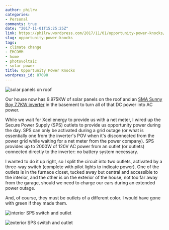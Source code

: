 ```yaml
---
author: philrw
categories:
- Personal
comments: true
date: "2017-11-01T15:25:25Z"
link: https://philrw.wordpress.com/2017/11/01/opportunity-power-knocks/
slug: opportunity-power-knocks
tags:
- climate change
- EMCOMM
- home
- photovoltaic
- solar power
title: Opportunity Power Knocks
wordpress_id: 87098
---
```


![solar panels on roof](/images/img_20171020_103650.jpg)

Our house now has 9.975KW of solar panels on the roof and an [SMA Sunny Boy 7.7KW inverter](https://www.sma-america.com/products/solarinverters/sunny-boy-30-us-38-us-50-us-60-us-70-us-77-us.html) in the basement to turn all of that DC power into AC power.

<!--more-->

While we wait for Xcel energy to provide us with a net meter, I wired up the Secure Power Supply (SPS) outlets to provide us opportunity power during the day. SPS can only be activated during a grid outage (or what is essentially one from the inverter's POV when it's disconnected from the power grid while waiting for a net meter from the power company). SPS provides up to 2000W of 120V AC power from an outlet (or outlets) connected directly to the inverter: no battery system necessary.

I wanted to do it up right, so I split the circuit into two outlets, activated by a three-way switch (complete with pilot lights to indicate power). One of the outlets is in the furnace closet, tucked away but central and accessible to the interior, and the other is on the exterior of the house, not too far away from the garage, should we need to charge our cars during an extended power outage.

And, of course, they must be outlets of a different color. I would have gone with green if they made them.

![interior SPS switch and outlet](/images/img_20171101_075127.jpg)

![exterior SPS switch and outlet](/images/img_20171101_075235.jpg)
